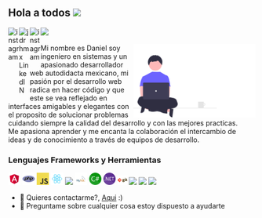 ## Hola a todos <img src="https://media.giphy.com/media/hvRJCLFzcasrR4ia7z/giphy.gif" width="25px">

<a href="https://www.instagram.com/destructive.dev/">
  <img align="left" alt="instagram" width="22px" src="https://www.pikpng.com/pngl/b/134-1341961_cv-png-icono-de-curriculum-png-clipart.png"/>
</a>

<a href="https://www.linkedin.com/in/jdrhmx/">
  <img align="left" alt="jdrhmx LinkedIN" width="22px" src="https://raw.githubusercontent.com/peterthehan/peterthehan/master/assets/linkedin.svg" />
</a>

<a href="https://www.instagram.com/destructive.dev/">
  <img align="left" alt="instagram" width="22px" src="https://img.icons8.com/fluency/48/000000/instagram-new.png"/>
</a>

![](https://visitor-badge.glitch.me/badge?page_id=jdanrh.jdanrh)

  <p align="right">
  <img src="person.svg" align="right" height="150" />
</p>
<p align="left">
Mi nombre es Daniel soy ingeniero en sistemas y un apasionado desarrollador web autodidacta mexicano, mi pasión por el desarrollo web radica en hacer código y que este se vea reflejado en interfaces amigables y elegantes con el proposito de solucionar problemas cuidando siempre la calidad del desarrollo y con las mejores practicas. 
  <br/>
  Me apasiona aprender y  me encanta la colaboración el intercambio de ideas y de conocimiento a través de equipos de desarrollo.
</p>

### Lenguajes Frameworks y Herramientas

<code><img height="25" src="https://raw.githubusercontent.com/github/explore/80688e429a7d4ef2fca1e82350fe8e3517d3494d/topics/angular/angular.png"></code>
<code><img height="25" src="https://raw.githubusercontent.com/github/explore/80688e429a7d4ef2fca1e82350fe8e3517d3494d/topics/php/php.png"></code>
<code><img height="25" src="https://raw.githubusercontent.com/github/explore/80688e429a7d4ef2fca1e82350fe8e3517d3494d/topics/javascript/javascript.png"></code>
<code><img height="25" src="https://raw.githubusercontent.com/github/explore/80688e429a7d4ef2fca1e82350fe8e3517d3494d/topics/react/react.png"></code>
<code><img height="25" src="https://www.jasoft.org/Blog/image.axd?picture=/2021/localdb/SQL-Server-logo.png"></code>
<code><img height="25" src="https://raw.githubusercontent.com/github/explore/80688e429a7d4ef2fca1e82350fe8e3517d3494d/topics/mysql/mysql.png"></code>
<code><img height="25" src="https://raw.githubusercontent.com/github/explore/80688e429a7d4ef2fca1e82350fe8e3517d3494d/topics/csharp/csharp.png"></code>
<code><img height="25" src="https://raw.githubusercontent.com/github/explore/80688e429a7d4ef2fca1e82350fe8e3517d3494d/topics/dotnet/dotnet.png"></code>
<code><img height="20" src="https://raw.githubusercontent.com/github/explore/80688e429a7d4ef2fca1e82350fe8e3517d3494d/topics/git/git.png"></code>
<code><img height="20" src="https://upload.wikimedia.org/wikipedia/commons/thumb/2/2d/Visual_Studio_Code_1.18_icon.svg/1200px-Visual_Studio_Code_1.18_icon.svg.png"></code>
<code><img height="20" src="https://upload.wikimedia.org/wikipedia/commons/thumb/d/db/Npm-logo.svg/1200px-Npm-logo.svg.png"></code>
<code><img height="20" src="https://i.stack.imgur.com/C9301.png"></code>

- 💼 Quieres contactarme?, [Aqui](mailto:jdrh980909@gmail.com) :)
- 💬 Preguntame sobre cualquier cosa estoy dispuesto a ayudarte
